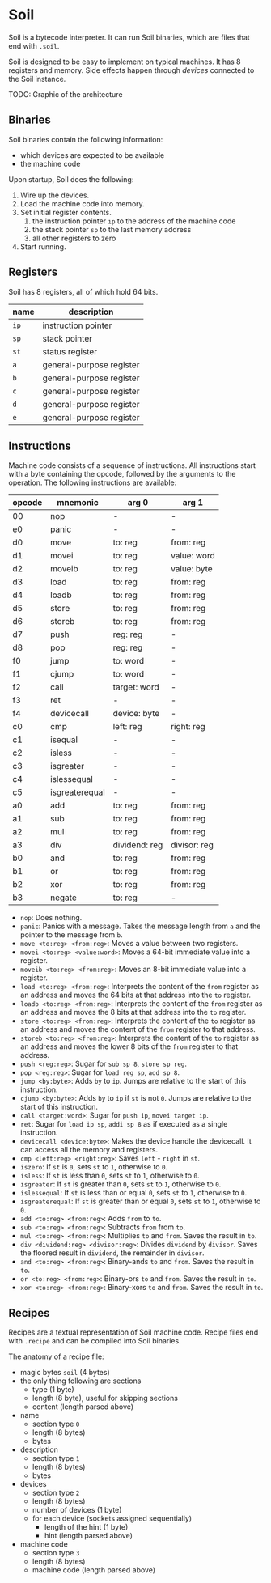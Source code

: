# Soil

Soil is a bytecode interpreter.
It can run Soil binaries, which are files that end with `.soil`.

Soil is designed to be easy to implement on typical machines.
It has 8 registers and memory.
Side effects happen through *devices* connected to the Soil instance.

TODO: Graphic of the architecture

## Binaries

Soil binaries contain the following information:

- which devices are expected to be available
- the machine code

Upon startup, Soil does the following:

1. Wire up the devices.
2. Load the machine code into memory.
3. Set initial register contents.
   1. the instruction pointer `ip` to the address of the machine code
   2. the stack pointer `sp` to the last memory address
   3. all other registers to zero
4. Start running.

## Registers

Soil has 8 registers, all of which hold 64 bits.

| name | description              |
| ---- | ------------------------ |
| `ip` | instruction pointer      |
| `sp` | stack pointer            |
| `st` | status register          |
| `a`  | general-purpose register |
| `b`  | general-purpose register |
| `c`  | general-purpose register |
| `d`  | general-purpose register |
| `e`  | general-purpose register |

## Instructions

Machine code consists of a sequence of instructions.
All instructions start with a byte containing the opcode, followed by the arguments to the operation.
The following instructions are available:

| opcode | mnemonic       | arg 0         | arg 1        |
| ------ | -------------- | ------------- | ------------ |
|     00 | nop            | -             | -            |
|     e0 | panic          | -             | -            |
|     d0 | move           | to: reg       | from: reg    |
|     d1 | movei          | to: reg       | value: word  |
|     d2 | moveib         | to: reg       | value: byte  |
|     d3 | load           | to: reg       | from: reg    |
|     d4 | loadb          | to: reg       | from: reg    |
|     d5 | store          | to: reg       | from: reg    |
|     d6 | storeb         | to: reg       | from: reg    |
|     d7 | push           | reg: reg      | -            |
|     d8 | pop            | reg: reg      | -            |
|     f0 | jump           | to: word      | -            |
|     f1 | cjump          | to: word      | -            |
|     f2 | call           | target: word  | -            |
|     f3 | ret            | -             | -            |
|     f4 | devicecall     | device: byte  | -            |
|     c0 | cmp            | left: reg     | right: reg   |
|     c1 | isequal        | -             | -            |
|     c2 | isless         | -             | -            |
|     c3 | isgreater      | -             | -            |
|     c4 | islessequal    | -             | -            |
|     c5 | isgreaterequal | -             | -            |
|     a0 | add            | to: reg       | from: reg    |
|     a1 | sub            | to: reg       | from: reg    |
|     a2 | mul            | to: reg       | from: reg    |
|     a3 | div            | dividend: reg | divisor: reg |
|     b0 | and            | to: reg       | from: reg    |
|     b1 | or             | to: reg       | from: reg    |
|     b2 | xor            | to: reg       | from: reg    |
|     b3 | negate         | to: reg       | -            |

- `nop`: Does nothing.
- `panic`: Panics with a message. Takes the message length from `a` and the pointer to the message from `b`.
- `move <to:reg> <from:reg>`: Moves a value between two registers.
- `movei <to:reg> <value:word>`: Moves a 64-bit immediate value into a register.
- `moveib <to:reg> <from:reg>`: Moves an 8-bit immediate value into a register.
- `load <to:reg> <from:reg>`: Interprets the content of the `from` register as an address and moves the 64 bits at that address into the `to` register.
- `loadb <to:reg> <from:reg>`: Interprets the content of the `from` register as an address and moves the 8 bits at that address into the `to` register.
- `store <to:reg> <from:reg>`: Interprets the content of the `to` register as an address and moves the content of the `from` register to that address.
- `storeb <to:reg> <from:reg>`: Interprets the content of the `to` register as an address and moves the lower 8 bits of the `from` register to that address.
- `push <reg:reg>`: Sugar for `sub sp 8`, `store sp reg`.
- `pop <reg:reg>`: Sugar for `load reg sp`, `add sp 8`.
- `jump <by:byte>`: Adds `by` to `ip`. Jumps are relative to the start of this instruction.
- `cjump <by:byte>`: Adds `by` to `ip` if `st` is not `0`. Jumps are relative to the start of this instruction.
- `call <target:word>`: Sugar for `push ip`, `movei target ip`.
- `ret`: Sugar for `load ip sp`, `addi sp 8` as if executed as a single instruction.
- `devicecall <device:byte>`: Makes the device handle the devicecall. It can access all the memory and registers.
- `cmp <left:reg> <right:reg>`: Saves `left` - `right` in `st`.
- `iszero`: If `st` is `0`, sets `st` to `1`, otherwise to `0`.
- `isless`: If `st` is less than `0`, sets `st` to `1`, otherwise to `0`.
- `isgreater`: If `st` is greater than `0`, sets `st` to `1`, otherwise to `0`.
- `islessequal`: If `st` is less than or equal `0`, sets `st` to `1`, otherwise to `0`.
- `isgreaterequal`: If `st` is greater than or equal `0`, sets `st` to `1`, otherwise to `0`.
- `add <to:reg> <from:reg>`: Adds `from` to `to`.
- `sub <to:reg> <from:reg>`: Subtracts `from` from `to`.
- `mul <to:reg> <from:reg>`: Multiplies `to` and `from`. Saves the result in `to`.
- `div <dividend:reg> <divisor:reg>`: Divides `dividend` by `divisor`. Saves the floored result in `dividend`, the remainder in `divisor`.
- `and <to:reg> <from:reg>`: Binary-ands `to` and `from`. Saves the result in `to`.
- `or <to:reg> <from:reg>`: Binary-ors `to` and `from`. Saves the result in `to`.
- `xor <to:reg> <from:reg>`: Binary-xors `to` and `from`. Saves the result in `to`.

## Recipes

Recipes are a textual representation of Soil machine code.
Recipe files end with `.recipe` and can be compiled into Soil binaries.

The anatomy of a recipe file:

- magic bytes `soil` (4 bytes)
- the only thing following are sections
  - type (1 byte)
  - length (8 byte), useful for skipping sections
  - content (length parsed above)
- name
  - section type `0`
  - length (8 bytes)
  - bytes
- description
  - section type `1`
  - length (8 bytes)
  - bytes
- devices
  - section type `2`
  - length (8 bytes)
  - number of devices (1 byte)
  - for each device (sockets assigned sequentially)
    - length of the hint (1 byte)
    - hint (length parsed above)
- machine code
  - section type `3`
  - length (8 bytes)
  - machine code (length parsed above)
